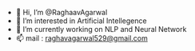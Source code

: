 - 👋 Hi, I’m @RaghaavAgarwal
- 👀 I’m interested in Artificial Intellegence
- 🌱 I’m currently working on NLP and Neural Network
- 📫 mail : raghavagarwal529@gmail.com

<!---
RaghaavAgarwal/RaghaavAgarwal is a ✨ special ✨ repository because its `README.md` (this file) appears on your GitHub profile.
You can click the Preview link to take a look at your changes.
--->

